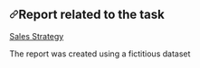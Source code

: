 <h2 data-sourcepos="7:1-7:30" dir="auto"><a id="user-content-article-related-to-the-task" class="anchor" aria-hidden="true" href="#article-related-to-the-task"><svg class="octicon octicon-link" viewBox="0 0 16 16" version="1.1" width="16" height="16" aria-hidden="true"><path fill-rule="evenodd" d="M7.775 3.275a.75.75 0 001.06 1.06l1.25-1.25a2 2 0 112.83 2.83l-2.5 2.5a2 2 0 01-2.83 0 .75.75 0 00-1.06 1.06 3.5 3.5 0 004.95 0l2.5-2.5a3.5 3.5 0 00-4.95-4.95l-1.25 1.25zm-4.69 9.64a2 2 0 010-2.83l2.5-2.5a2 2 0 012.83 0 .75.75 0 001.06-1.06 3.5 3.5 0 00-4.95 0l-2.5 2.5a3.5 3.5 0 004.95 4.95l1.25-1.25a.75.75 0 00-1.06-1.06l-1.25 1.25a2 2 0 01-2.83 0z"></path></svg></a>Report related to the task</h2>


<p data-sourcepos="9:1-9:189" dir="auto"><a href="https://app.powerbi.com/view?r=eyJrIjoiMDdjZmQxNDgtZGE1NS00OGE3LTg4ZGMtZThmYjJiZTc1ZDkyIiwidCI6IjM1ODAxOWMyLWZmMWQtNGRlOC04MDBlLTk2YTRkMzgwNzMwYyIsImMiOjl9&pageName=ReportSection" rel="nofollow">Sales Strategy</a></p>


The report was created using a fictitious dataset
